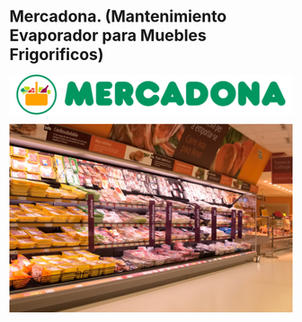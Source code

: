 # Mercadona. (Mantenimiento Evaporador para Muebles Frigorificos)


![Logo](Images/mercadona_logo.png)



![Exercise architecture](Images/novofrio-expositor-02.jpg)
